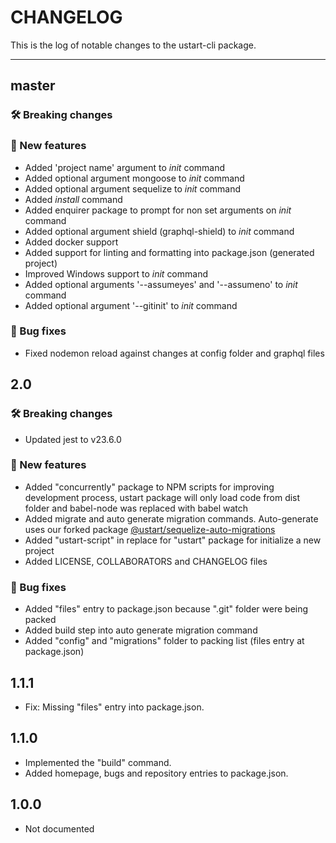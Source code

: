 # CHANGELOG

This is the log of notable changes to the ustart-cli package.

----

## master

### 🛠 Breaking changes

### 🎉 New features

- Added 'project name' argument to *init* command
- Added optional argument mongoose to *init* command
- Added optional argument sequelize to *init* command
- Added *install* command
- Added enquirer package to prompt for non set arguments on *init* command
- Added optional argument shield (graphql-shield) to *init* command
- Added docker support
- Added support for linting and formatting into package.json (generated project)
- Improved Windows support to *init* command
- Added optional arguments '--assumeyes' and '--assumeno' to *init* command
- Added optional argument '--gitinit' to *init* command

### 🐛 Bug fixes

- Fixed nodemon reload against changes at config folder and graphql files

## 2.0

### 🛠 Breaking changes

- Updated jest to v23.6.0

### 🎉 New features

- Added "concurrently" package to NPM scripts for improving development process, ustart package will only load code from dist folder and babel-node was replaced with babel watch
- Added migrate and auto generate migration commands. Auto-generate uses our forked package [@ustart/sequelize-auto-migrations](https://www.npmjs.com/package/@ustart/sequelize-auto-migrations)
- Added "ustart-script" in replace for "ustart" package for initialize a new project
- Added LICENSE, COLLABORATORS and CHANGELOG files

### 🐛 Bug fixes

- Added "files" entry to package.json because ".git" folder were being packed
- Added build step into auto generate migration command
- Added "config" and "migrations" folder to packing list (files entry at package.json)

## 1.1.1

- Fix: Missing "files" entry into package.json.

## 1.1.0

- Implemented the "build" command.
- Added homepage, bugs and repository entries to package.json.

## 1.0.0

- Not documented
